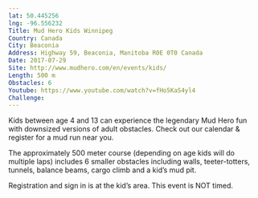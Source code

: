 ```yaml
---
lat: 50.445256
lng: -96.556232
Title: Mud Hero Kids Winnipeg
Country: Canada
City: Beaconia
Address: Highway 59, Beaconia, Manitoba R0E 0T0 Canada
Date: 2017-07-29
Site: http://www.mudhero.com/en/events/kids/
Length: 500 m
Obstacles: 6
Youtube: https://www.youtube.com/watch?v=fHo5KaS4yl4
Challenge:
---
```


Kids between age 4 and 13 can experience the legendary Mud Hero fun with downsized versions of adult obstacles. Check out our calendar & register for a mud run near you.

The approximately 500 meter course (depending on age kids will do multiple laps) includes 6 smaller obstacles including walls, teeter-totters, tunnels, balance beams, cargo climb and a kid’s mud pit.

Registration and sign in is at the kid’s area. This event is NOT timed.
